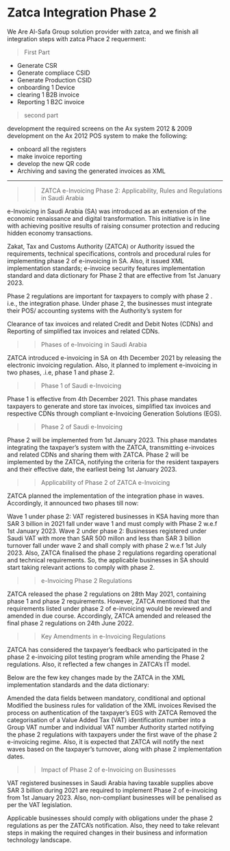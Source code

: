 # Zatca Integration Phase 2
We Are Al-Safa Group solution provider with zatca, and we finish all integration steps with zatca Phace 2 requerment:


>First Part

- Generate CSR
- Generate compliace CSID
- Generate Production CSID
- onboarding 1 Device
- clearing 1 B2B invoice
- Reporting 1 B2C invoice

>second part

development the required screens on the Ax system 2012 & 2009
development on the Ax 2012 POS system to make the following:

- onboard all the registers 
- make invoice reporting
- develop the new QR code
- Archiving and saving the generated invoices as XML



------------------------------------------------------------------

>>ZATCA e-Invoicing Phase 2: Applicability, Rules and Regulations in Saudi Arabia
 
 
e-Invoicing in Saudi Arabia (SA) was introduced as an extension of the economic renaissance and digital transformation. This initiative is in line with achieving positive results of raising consumer protection and reducing hidden economy transactions.

Zakat, Tax and Customs Authority (ZATCA) or Authority issued the requirements, technical specifications, controls and procedural rules for implementing phase 2 of e-invoicing in SA. Also, it issued XML implementation standards; e-invoice security features implementation standard and data dictionary for Phase 2 that are effective from 1st January 2023.

Phase 2 regulations are important for taxpayers to comply with phase 2 . i.e., the integration phase. Under phase 2, the businesses must integrate their POS/ accounting systems with the Authority’s system for 

Clearance of tax invoices and related Credit and Debit Notes (CDNs) and 
Reporting of simplified tax invoices and related CDNs.
   
>>Phases of e-Invoicing in Saudi Arabia

ZATCA introduced e-invoicing in SA on 4th December 2021 by releasing the electronic invoicing regulation. Also, it planned to implement e-invoicing in two phases, .i.e, phase 1 and phase 2.

>>Phase 1 of Saudi e-Invoicing

Phase 1 is effective from 4th December 2021. This phase mandates taxpayers to generate and store tax invoices, simplified tax invoices and respective CDNs through compliant e-Invoicing Generation Solutions (EGS).

>>Phase 2 of Saudi e-Invoicing

Phase 2 will be implemented from 1st January 2023. This phase mandates integrating the taxpayer’s system with the ZATCA, transmitting e-invoices and related CDNs and sharing them with ZATCA. Phase 2 will be implemented by the ZATCA, notifying the criteria for the resident taxpayers and their effective date, the earliest being 1st January 2023.

>>Applicability of Phase 2 of ZATCA e-Invoicing

ZATCA planned the implementation of the integration phase in waves. Accordingly, it announced two phases till now:

Wave 1 under phase 2: VAT registered businesses in KSA having more than SAR 3 billion in 2021 fall under wave 1 and must comply with Phase 2 w.e.f 1st January 2023.
Wave 2 under phase 2: Businesses registered under Saudi VAT with more than SAR 500 millon and less than SAR 3 billion turnover fall under wave 2 and shall comply with phase 2 w.e.f 1st July 2023.
Also, ZATCA finalised the phase 2 regulations regarding operational and technical requirements. So, the applicable businesses in SA should start taking relevant actions to comply with phase 2.

>>e-Invoicing Phase 2 Regulations

ZATCA released the phase 2 regulations on 28th May 2021, containing phase 1 and phase 2 requirements. However, ZATCA mentioned that the requirements listed under phase 2 of e-invoicing would be reviewed and amended in due course. Accordingly, ZATCA amended and released the final phase 2 regulations on 24th June 2022.

>>Key Amendments in e-Invoicing Regulations

ZATCA has considered the taxpayer’s feedback who participated in the phase 2 e-invoicing pilot testing program while amending the Phase 2 regulations. Also, it reflected a few changes in ZATCA’s IT model.

Below are the few key changes made by the ZATCA in the XML implementation standards and the data dictionary:

Amended the data fields between mandatory, conditional and optional
Modified the business rules for validation of the XML invoices
Revised the process on authentication of the taxpayer’s EGS with ZATCA
Removed the categorisation of a Value Added Tax (VAT) identification number into a Group VAT number and individual VAT number
Authority started notifying the phase 2 regulations with taxpayers under the first wave of the phase 2 e-invoicing regime. Also, it is expected that ZATCA will notify the next waves based on the taxpayer’s turnover, along with phase 2 implementation dates.

>>Impact of Phase 2 of e-Invoicing on Businesses

VAT registered businesses in Saudi Arabia having taxable supplies above SAR 3 billion during 2021 are required to implement Phase 2 of e-invoicing from 1st January 2023. Also, non-compliant businesses will be penalised as per the VAT legislation.

Applicable businesses should comply with obligations under the phase 2 regulations as per the ZATCA’s notification. Also, they need to take relevant steps in making the required changes in their business and information technology landscape.
